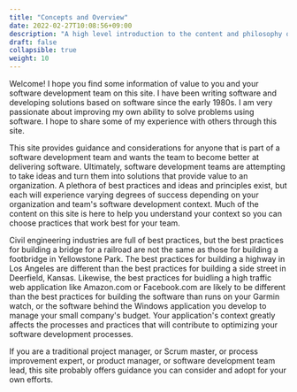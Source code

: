 ```yaml
---
title: "Concepts and Overview"
date: 2022-02-27T10:08:56+09:00
description: "A high level introduction to the content and philosophy of this site."
draft: false
collapsible: true
weight: 10
---
```


Welcome!  I hope you find some information of value to you and your software development team on this site.  I have been writing software and developing solutions based on software since the early 1980s.  I am very passionate about improving my own ability to solve problems using software.  I hope to share some of my experience with others through this site.

This site provides guidance and considerations for anyone that is part of a software development team and wants the team to become better at delivering software.  Ultimately, software development teams are attempting to take ideas and turn them into solutions that provide value to an organization.  A plethora of best practices and ideas and principles exist, but each will experience varying degrees of success depending on your organization and team's software development context.  Much of the content on this site is here to help you understand your context so you can choose practices that work best for your team.

Civil engineering industries are full of best practices, but the best practices for building a bridge for a railroad are not the same as those for building a footbridge in Yellowstone Park.  The best practices for building a highway in Los Angeles are different than the best practices for building a side street in Deerfield, Kansas.  Likewise, the best practices for buidling a high traffic web application like Amazon.com or Facebook.com are likely to be different than the best practices for building the software than runs on your Garmin watch, or the software behind the Windows application you develop to manage your small company's budget.  Your application's context greatly affects the processes and practices that will contribute to optimizing your software development processes.

If you are a traditional project manager, or Scrum master, or process improvement expert, or product manager, or software development team lead, this site probably offers guidance you can consider and adopt for your own efforts.